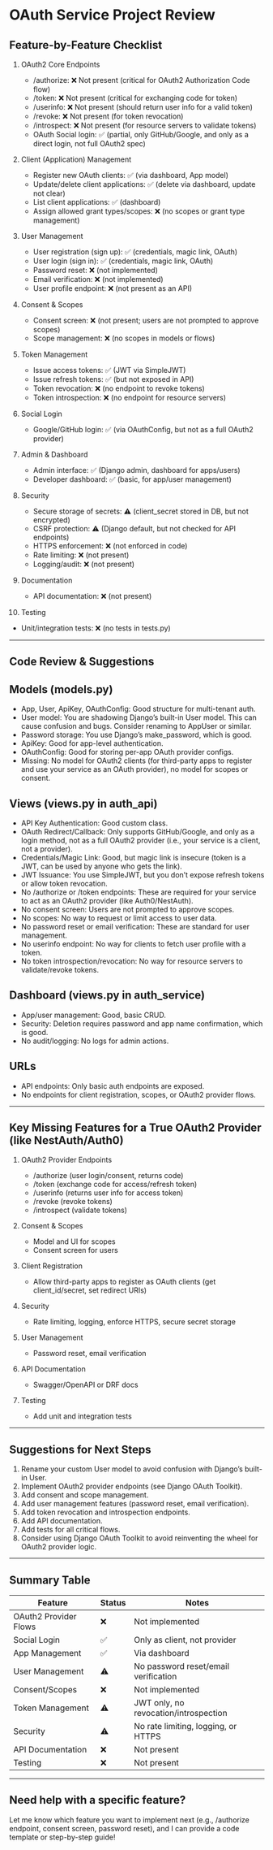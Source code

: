 OAuth Service Project Review
===========================

Feature-by-Feature Checklist
----------------------------

1. OAuth2 Core Endpoints
   - /authorize: ❌ Not present (critical for OAuth2 Authorization Code flow)
   - /token: ❌ Not present (critical for exchanging code for token)
   - /userinfo: ❌ Not present (should return user info for a valid token)
   - /revoke: ❌ Not present (for token revocation)
   - /introspect: ❌ Not present (for resource servers to validate tokens)
   - OAuth Social login: ✅ (partial, only GitHub/Google, and only as a direct login, not full OAuth2 spec)

2. Client (Application) Management
   - Register new OAuth clients: ✅ (via dashboard, App model)
   - Update/delete client applications: ✅ (delete via dashboard, update not clear)
   - List client applications: ✅ (dashboard)
   - Assign allowed grant types/scopes: ❌ (no scopes or grant type management)

3. User Management
   - User registration (sign up): ✅ (credentials, magic link, OAuth)
   - User login (sign in): ✅ (credentials, magic link, OAuth)
   - Password reset: ❌ (not implemented)
   - Email verification: ❌ (not implemented)
   - User profile endpoint: ❌ (not present as an API)

4. Consent & Scopes
   - Consent screen: ❌ (not present; users are not prompted to approve scopes)
   - Scope management: ❌ (no scopes in models or flows)

5. Token Management
   - Issue access tokens: ✅ (JWT via SimpleJWT)
   - Issue refresh tokens: ✅ (but not exposed in API)
   - Token revocation: ❌ (no endpoint to revoke tokens)
   - Token introspection: ❌ (no endpoint for resource servers)

6. Social Login
   - Google/GitHub login: ✅ (via OAuthConfig, but not as a full OAuth2 provider)

7. Admin & Dashboard
   - Admin interface: ✅ (Django admin, dashboard for apps/users)
   - Developer dashboard: ✅ (basic, for app/user management)

8. Security
   - Secure storage of secrets: ⚠️ (client_secret stored in DB, but not encrypted)
   - CSRF protection: ⚠️ (Django default, but not checked for API endpoints)
   - HTTPS enforcement: ❌ (not enforced in code)
   - Rate limiting: ❌ (not present)
   - Logging/audit: ❌ (not present)

9. Documentation
   - API documentation: ❌ (not present)

10. Testing
   - Unit/integration tests: ❌ (no tests in tests.py)

------------------------------------------------------------

Code Review & Suggestions
-------------------------

Models (models.py)
------------------
- App, User, ApiKey, OAuthConfig: Good structure for multi-tenant auth.
- User model: You are shadowing Django’s built-in User model. This can cause confusion and bugs. Consider renaming to AppUser or similar.
- Password storage: You use Django’s make_password, which is good.
- ApiKey: Good for app-level authentication.
- OAuthConfig: Good for storing per-app OAuth provider configs.
- Missing: No model for OAuth2 clients (for third-party apps to register and use your service as an OAuth provider), no model for scopes or consent.

Views (views.py in auth_api)
----------------------------
- API Key Authentication: Good custom class.
- OAuth Redirect/Callback: Only supports GitHub/Google, and only as a login method, not as a full OAuth2 provider (i.e., your service is a client, not a provider).
- Credentials/Magic Link: Good, but magic link is insecure (token is a JWT, can be used by anyone who gets the link).
- JWT Issuance: You use SimpleJWT, but you don’t expose refresh tokens or allow token revocation.
- No /authorize or /token endpoints: These are required for your service to act as an OAuth2 provider (like Auth0/NestAuth).
- No consent screen: Users are not prompted to approve scopes.
- No scopes: No way to request or limit access to user data.
- No password reset or email verification: These are standard for user management.
- No userinfo endpoint: No way for clients to fetch user profile with a token.
- No token introspection/revocation: No way for resource servers to validate/revoke tokens.

Dashboard (views.py in auth_service)
------------------------------------
- App/user management: Good, basic CRUD.
- Security: Deletion requires password and app name confirmation, which is good.
- No audit/logging: No logs for admin actions.

URLs
----
- API endpoints: Only basic auth endpoints are exposed.
- No endpoints for client registration, scopes, or OAuth2 provider flows.

------------------------------------------------------------

Key Missing Features for a True OAuth2 Provider (like NestAuth/Auth0)
---------------------------------------------------------------------

1. OAuth2 Provider Endpoints
   - /authorize (user login/consent, returns code)
   - /token (exchange code for access/refresh token)
   - /userinfo (returns user info for access token)
   - /revoke (revoke tokens)
   - /introspect (validate tokens)

2. Consent & Scopes
   - Model and UI for scopes
   - Consent screen for users

3. Client Registration
   - Allow third-party apps to register as OAuth clients (get client_id/secret, set redirect URIs)

4. Security
   - Rate limiting, logging, enforce HTTPS, secure secret storage

5. User Management
   - Password reset, email verification

6. API Documentation
   - Swagger/OpenAPI or DRF docs

7. Testing
   - Add unit and integration tests

------------------------------------------------------------

Suggestions for Next Steps
--------------------------

1. Rename your custom User model to avoid confusion with Django’s built-in User.
2. Implement OAuth2 provider endpoints (see Django OAuth Toolkit).
3. Add consent and scope management.
4. Add user management features (password reset, email verification).
5. Add token revocation and introspection endpoints.
6. Add API documentation.
7. Add tests for all critical flows.
8. Consider using Django OAuth Toolkit to avoid reinventing the wheel for OAuth2 provider logic.

------------------------------------------------------------

Summary Table
-------------

| Feature                | Status   | Notes                                      |
|------------------------|----------|---------------------------------------------|
| OAuth2 Provider Flows  | ❌       | Not implemented                            |
| Social Login           | ✅       | Only as client, not provider                |
| App Management         | ✅       | Via dashboard                              |
| User Management        | ⚠️       | No password reset/email verification        |
| Consent/Scopes         | ❌       | Not implemented                            |
| Token Management       | ⚠️       | JWT only, no revocation/introspection       |
| Security               | ⚠️       | No rate limiting, logging, or HTTPS         |
| API Documentation      | ❌       | Not present                                |
| Testing                | ❌       | Not present                                |

------------------------------------------------------------

Need help with a specific feature?
----------------------------------
Let me know which feature you want to implement next (e.g., /authorize endpoint, consent screen, password reset), and I can provide a code template or step-by-step guide! 